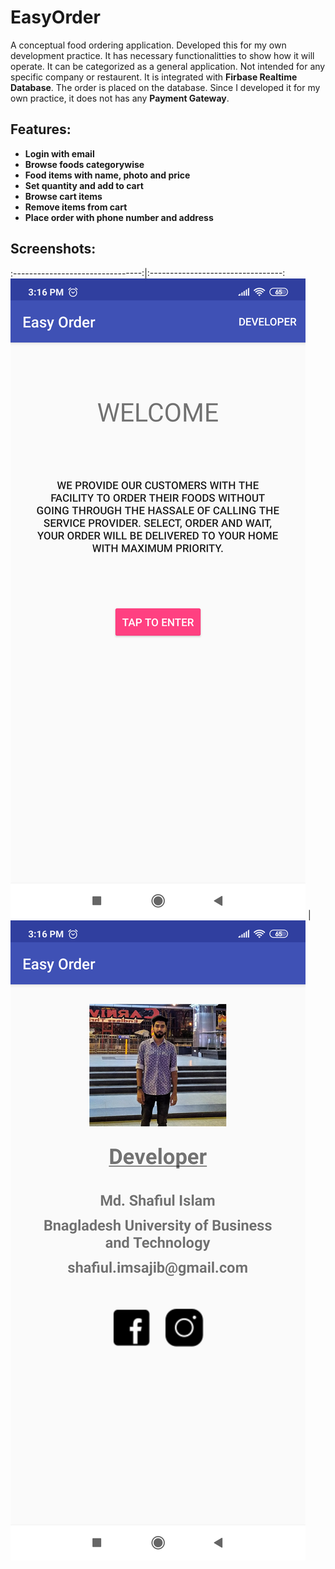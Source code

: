 # EasyOrder
A conceptual food ordering application. Developed this for my own development practice. It has necessary functionalitties to show how it will operate. It can be categorized as a general application. Not intended for any specific company or restaurent. It is integrated with **Firbase Realtime Database**. The order is placed on the database. Since I developed it for my own practice, it does not has any **Payment Gateway**.

## Features:
* **Login with email**
* **Browse foods categorywise**
* **Food items with name, photo and price**
* **Set quantity and add to cart**
* **Browse cart items**
* **Remove items from cart**
* **Place order with phone number and address**

## Screenshots:
:--------------------------------:|:---------------------------------:
![s1](/Snapshots/Screenshot_2019-09-02-15-16-51-591_com.res.easyorder.png) | ![s2](/Snapshots/Screenshot_2019-09-02-15-16-58-374_com.res.easyorder.png)
